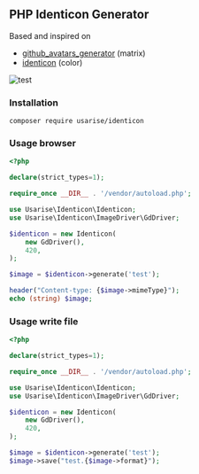 ## PHP Identicon Generator

Based and inspired on
- [github_avatars_generator](https://github.com/avdosev/github_avatars_generator) (matrix)
- [identicon](https://github.com/dgraham/identicon) (color)

![test](https://user-images.githubusercontent.com/7043681/236885701-fc99d5e4-0d6e-488d-82f7-dddefb9335d2.png)

### Installation

```
composer require usarise/identicon
```

### Usage browser
```php
<?php

declare(strict_types=1);

require_once __DIR__ . '/vendor/autoload.php';

use Usarise\Identicon\Identicon;
use Usarise\Identicon\ImageDriver\GdDriver;

$identicon = new Identicon(
    new GdDriver(),
    420,
);

$image = $identicon->generate('test');

header("Content-type: {$image->mimeType}");
echo (string) $image;
```

### Usage write file
```php
<?php

declare(strict_types=1);

require_once __DIR__ . '/vendor/autoload.php';

use Usarise\Identicon\Identicon;
use Usarise\Identicon\ImageDriver\GdDriver;

$identicon = new Identicon(
    new GdDriver(),
    420,
);

$image = $identicon->generate('test');
$image->save("test.{$image->format}");
```
